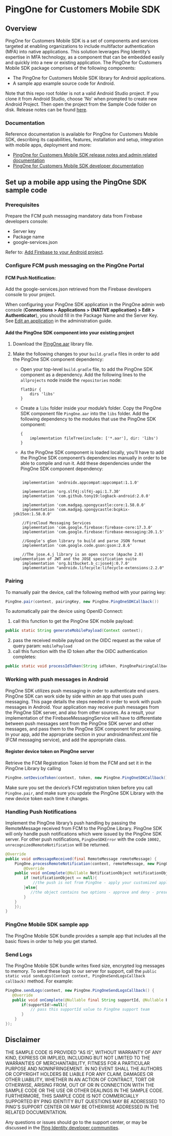 # PingOne for Customers Mobile SDK

## Overview

PingOne for Customers Mobile SDK is a set of components and services targeted at enabling organizations to include multifactor authentication (MFA) into native applications.
This solution leverages Ping Identity’s expertise in MFA technology, as a component that can be embedded easily and quickly into a new or existing application. The PingOne for Customers Mobile SDK package comprises of the following components:

* The PingOne for Customers Mobile SDK library for Android applications.
* A sample app example source code for Android. 

Note that this repo root folder is not a valid Android Studio project. If you clone it from Android Studio, choose 'No' when prompted to create new Android Project. Then open the project from the Sample Code folder on disk.
Release notes can be found [here](./release-notes.md).

### Documentation

Reference documentation is available for PingOne for Customers Mobile SDK, describing its capabilities, features, installation and setup, integration with mobile apps, deployment and more: 

* [PingOne for Customers Mobile SDK release notes and admin related documentation](https://docs.pingidentity.com/bundle/p14c/)
* [PingOne for Customers Mobile SDK developer documentation](https://apidocs.pingidentity.com/pingone/platform/v1/api/#mobile-sdk-api)


## Set up a mobile app using the PingOne SDK sample code

### Prerequisites

Prepare the FCM push messaging mandatory data from Firebase developers console:

* Server key
* Package name
* google-services.json

Refer to: [Add Firebase to your Android project](https://firebase.google.com/docs/android/setup).

### Configure FCM push messaging on the PingOne Portal

#### FCM Push Notification:

Add the google-services.json retrieved from the Firebase developers console to your project.

When configuring your PingOne SDK application in the PingOne admin web console (**Connections > Applications > {NATIVE application} > Edit > Authenticator**), you should fill in the Package Name and the Server Key. See [Edit an application](https://documentation.pingidentity.com/pingone/p14cAdminGuide/index.shtml#p1_t_editApplication.html) in the administration guide.



#### Add the PingOne SDK component into your existing project

1. Download the [PingOne.aar](SDK/PingOne.aar) library file.

2. Make the following changes to your `build.gradle` files in order to add the PingOne SDK component dependency:
	* Open your top-level `build.gradle` file, to add the PingOne SDK component as a dependency. Add the following lines to the `allprojects` node inside the `repositories` node:

	    ```
	    flatDir {
	        dirs 'libs'
	    }
	    ```

    * Create a `libs` folder inside your module’s folder. Copy the PingOne SDK component file `PingOne.aar` into the `libs` folder. Add the following dependency to the modules that use the PingOne SDK component:

	    ```
	    {
	        implementation fileTree(include: ['*.aar'], dir: 'libs')
	    }
	    ```

    *  As the PingOne SDK component is loaded locally, you’ll have to add the PingOne SDK component’s dependencies manually in order to be able to compile and run it. Add these dependencies under the PingOne SDK component dependency:

	```
	
	    implementation 'androidx.appcompat:appcompat:1.1.0'

	    implementation 'org.slf4j:slf4j-api:1.7.30'
	    implementation 'com.github.tony19:logback-android:2.0.0'

	    implementation 'com.madgag.spongycastle:core:1.58.0.0'
	    implementation 'com.madgag.spongycastle:bcpkix-jdk15on:1.58.0.0'

	    //FireCloud Messaging Services
	    implementation 'com.google.firebase:firebase-core:17.3.0'
	    implementation 'com.google.firebase:firebase-messaging:20.1.5'

	    //Google's gSon library to build and parse JSON format
	    implementation 'com.google.code.gson:gson:2.8.6'

	    //The jose.4.j library is an open source (Apache 2.0) implementation of JWT and the JOSE specification suite
 	    implementation 'org.bitbucket.b_c:jose4j:0.7.0'
        implementation "androidx.lifecycle:lifecycle-extensions:2.2.0"
    ```
       


### Pairing

To manually pair the device, call the following method with your pairing key:

```java
PingOne.pair(context, pairingKey, new PingOne.PingOneSDKCallback())
```

To automatically pair the device using OpenID Connect:

1. call this function to get the PingOne SDK mobile payload:
```java
public static String generateMobilePayload(Context context);
```
2. pass the received mobile payload on the OIDC request as the value of query param: `mobilePayload`
3. call this function with the ID token after the OIDC authentication completes:
```java
public static void processIdToken(String idToken, PingOnePairingCallback callback);
```

### Working with push messages in Android

PingOne SDK utilizes push messaging in order to authenticate end users. PingOne SDK can work side by side within an app that uses push messaging. This page details the steps needed in order to work with push messages in Android. Your application may receive push messages from the PingOne SDK server, and also from other sources. As a result, your implementation of the FirebaseMessagingService will have to differentiate between push messages sent from the PingOne SDK server and other messages, and pass them to the PingOne SDK component for processing.
In your app, add the appropriate section in your androidmanifest.xml file (FCM messaging service), and add the appropriate class.


#### Register device token on PingOne server

 Retrieve the FCM Registration Token Id from the FCM and set it in the PingOne Library by calling 	
 ```java
PingOne.setDeviceToken(context, token, new PingOne.PingOneSDKCallback())
```
Make sure you set the device’s FCM registration token before you call `PingOne.pair`, and make sure you update the PingOne SDK Library with the new device token each time it changes.

### Handling Push Notifications

Implement the PingOne library’s push handling by passing the RemoteMessage received from FCM to the PingOne Library.
PingOne SDK will only handle push notifications which were issued by the PingOne SDK server. For other push notifications, `PingOneSDKError` with the code `10002, unrecognizedRemoteNotification` will be returned.

```java
@Override
public void onMessageReceived(final RemoteMessage remoteMessage) {
    PingOne.processRemoteNotification(context, remoteMessage, new PingOne.PingOneNotificationCallback() {
        @Override
	public void onComplete(@Nullable NotificationObject notificationObject, PingOneSDKError error) {
	    if (notificationObject == null){
	        //the push is not from PingOne - apply your customized application logic
	    }else{
	       //the object contains two options - approve and deny - present them to the user             
	    }
	}
    });
}
```

### PingOne Mobile SDK sample app

The PingOne Mobile SDK bundle provides a sample app that includes all the basic flows in order to help you get started.


### Send Logs

The PingOne Mobile SDK bundle writes fixed size, encrypted log messages to memory. To send these logs to our server for support, call the ```public static void sendLogs(Context context, PingOneSendLogsCallback callback)``` method. 
For example:
 ```java
PingOne.sendLogs(context, new PingOne.PingOneSendLogsCallback() {
    @Override
    public void onComplete(@Nullable final String supportId, @Nullable PingOneSDKError pingOneSDKError) {
        if(supportId!=null){
            // pass this supportId value to PingOne support team
        }
     }
});
```

## Disclaimer

THE SAMPLE CODE IS PROVIDED "AS IS", WITHOUT WARRANTY OF ANY KIND, EXPRESS OR
IMPLIED, INCLUDING BUT NOT LIMITED TO THE WARRANTIES OF MERCHANTABILITY,
FITNESS FOR A PARTICULAR PURPOSE AND NONINFRINGEMENT. IN NO EVENT SHALL THE
AUTHORS OR COPYRIGHT HOLDERS BE LIABLE FOR ANY CLAIM, DAMAGES OR OTHER
LIABILITY, WHETHER IN AN ACTION OF CONTRACT, TORT OR OTHERWISE, ARISING FROM,
OUT OF OR IN CONNECTION WITH THE SAMPLE CODE OR THE USE OR OTHER DEALINGS IN
THE SAMPLE CODE.  FURTHERMORE, THIS SAMPLE CODE IS NOT COMMERCIALLY SUPPORTED BY PING IDENTITY BUT QUESTIONS MAY BE ADDRESSED TO PING'S SUPPORT CENTER OR MAY BE OTHERWISE ADDRESSED IN THE RELATED DOCUMENTATION.

Any questions or issues should go to the support center, or may be discussed in the [Ping Identity developer communities](https://community.pingidentity.com/collaborate).
